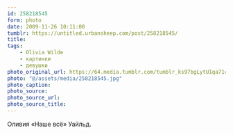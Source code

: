 ```yaml
---
id: 258218545
form: photo
date: 2009-11-26 10:11:00
tumblr: https://untitled.urbansheep.com/post/258218545/
title:
tags:
    - Olivia Wilde
    - картинки
    - девушки
photo_original_url: https://64.media.tumblr.com/tumblr_ks97bgLytU1qa71cso1_1280.jpg
photo: "@/assets/media/258218545.jpg"
photo_caption:
photo_source:
photo_source_url:
photo_source_title:
---
```


<p>Оливия «Наше всё» Уайльд.</p>
